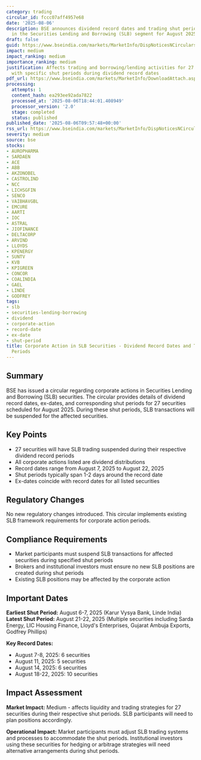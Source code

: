 ```yaml
---
category: trading
circular_id: fccc07aff4957e68
date: '2025-08-06'
description: BSE announces dividend record dates and trading shut periods for 27 securities
  in the Securities Lending and Borrowing (SLB) segment for August 2025.
draft: false
guid: https://www.bseindia.com/markets/MarketInfo/DispNoticesNCirculars.aspx?Noticeid={0A8EB03A-C950-470C-8FAA-F00A5C552535}&noticeno=20250806-11&dt=08/06/2025&icount=11&totcount=60&flag=0
impact: medium
impact_ranking: medium
importance_ranking: medium
justification: Affects trading and borrowing/lending activities for 27 securities
  with specific shut periods during dividend record dates
pdf_url: https://www.bseindia.com/markets/MarketInfo/DownloadAttach.aspx?id=20250806-11&attachedId=fefec8b6-20cf-484e-b2eb-c506936c2138
processing:
  attempts: 1
  content_hash: ea293ee92ada7822
  processed_at: '2025-08-06T18:44:01.408949'
  processor_version: '2.0'
  stage: completed
  status: published
published_date: '2025-08-06T09:57:48+00:00'
rss_url: https://www.bseindia.com/markets/MarketInfo/DispNoticesNCirculars.aspx?Noticeid={0A8EB03A-C950-470C-8FAA-F00A5C552535}&noticeno=20250806-11&dt=08/06/2025&icount=11&totcount=60&flag=0
severity: medium
source: bse
stocks:
- AUROPHARMA
- SARDAEN
- ACE
- ABB
- AKZONOBEL
- CASTROLIND
- NCC
- LICHSGFIN
- SENCO
- VAIBHAVGBL
- EMCURE
- AARTI
- IOC
- ASTRAL
- JIOFINANCE
- DELTACORP
- ARVIND
- LLOYDS
- KPENERGY
- SUNTV
- KVB
- KPIGREEN
- CONCOR
- COALINDIA
- GAEL
- LINDE
- GODFREY
tags:
- slb
- securities-lending-borrowing
- dividend
- corporate-action
- record-date
- ex-date
- shut-period
title: Corporate Action in SLB Securities - Dividend Record Dates and Trading Shut
  Periods
---
```


## Summary

BSE has issued a circular regarding corporate actions in Securities Lending and Borrowing (SLB) securities. The circular provides details of dividend record dates, ex-dates, and corresponding shut periods for 27 securities scheduled for August 2025. During these shut periods, SLB transactions will be suspended for the affected securities.

## Key Points

- 27 securities will have SLB trading suspended during their respective dividend record periods
- All corporate actions listed are dividend distributions
- Record dates range from August 7, 2025 to August 22, 2025
- Shut periods typically span 1-2 days around the record date
- Ex-dates coincide with record dates for all listed securities

## Regulatory Changes

No new regulatory changes introduced. This circular implements existing SLB framework requirements for corporate action periods.

## Compliance Requirements

- Market participants must suspend SLB transactions for affected securities during specified shut periods
- Brokers and institutional investors must ensure no new SLB positions are created during shut periods
- Existing SLB positions may be affected by the corporate action

## Important Dates

**Earliest Shut Period:** August 6-7, 2025 (Karur Vysya Bank, Linde India)
**Latest Shut Period:** August 21-22, 2025 (Multiple securities including Sarda Energy, LIC Housing Finance, Lloyd's Enterprises, Gujarat Ambuja Exports, Godfrey Phillips)

**Key Record Dates:**
- August 7-8, 2025: 6 securities
- August 11, 2025: 5 securities  
- August 14, 2025: 6 securities
- August 18-22, 2025: 10 securities

## Impact Assessment

**Market Impact:** Medium - affects liquidity and trading strategies for 27 securities during their respective shut periods. SLB participants will need to plan positions accordingly.

**Operational Impact:** Market participants must adjust SLB trading systems and processes to accommodate the shut periods. Institutional investors using these securities for hedging or arbitrage strategies will need alternative arrangements during shut periods.